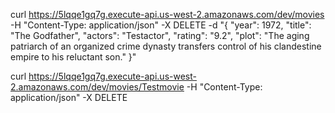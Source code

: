 curl https://5lqqe1gq7g.execute-api.us-west-2.amazonaws.com/dev/movies -H "Content-Type: application/json" -X DELETE -d "{
  \"year\": 1972,
  \"title\": \"The Godfather\",
  \"actors\": \"Testactor\",
  \"rating\": \"9.2\",
  \"plot\": \"The aging patriarch of an organized crime dynasty transfers control of his clandestine empire to his reluctant son.\"
}"

curl https://5lqqe1gq7g.execute-api.us-west-2.amazonaws.com/dev/movies/Testmovie -H "Content-Type: application/json" -X DELETE